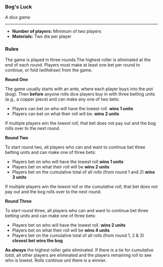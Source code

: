 ### Bog's Luck
*A dice game*
___
- **Number of players:** Minimum of two players
- **Materials:** Two die per player

### Rules

The game is played in three rounds.The highest roller is eliminated at the end of each round. Players must make at least one bet per round to continue, or fold (withdraw) from the game.

**Round One**

The game usually starts with an ante, where each player buys into the pot (*bog*). Then **before** anyone rolls dice players buy in with three betting units (e.g., a copper piece) and can make any one of two bets:

 * Players can bet on who will have the lowest roll. **wins 1 units**
 * Players can bet on what their roll will be. **wins 2 units**

If multiple players win the _lowest roll_, that bet does not pay out and the bog rolls over to the next round.

**Round Two**

To start round two, all players who can and want to continue bet three betting units and can make one of three bets:

 * Players bet on who will have the lowest roll **wins 1 units**
 * Players bet on what their roll will be **wins 2 units**
 * Players bet on the cumulative total of all rolls (from round 1 and 2) **wins 3 units**  

If multiple players win the _lowest roll or the cumulative roll_, that bet does not pay out and the bog rolls over to the next round.

**Round Three**

To start round three, all players who can and want to continue bet three betting units and can make one of three bets:

 * Players bet on who will have the lowest roll. **wins 2 units**
 * Players bet on what their roll will be **wins 4 units**
 * Players bet on the cumulative total of all rolls (from round 1, 2 & 3) **closest bet wins the bog**
 
 **As always** the highest roller gets eliminated. If there is a tie for *cumulative total*, all other players are eliminated and the players remaining roll to see who is lowest. Rolls continue unil there is a winner.

